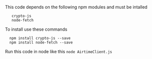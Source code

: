 This code depends on the following npm modules and must be intalled
```
   crypto-js
   node-fetch
 ```
 To install use these commands
 ```
   npm install crypto-js --save
   npm install node-fetch --save
  ```

 Run this code in node like this
  `node AirtimeClient.js`